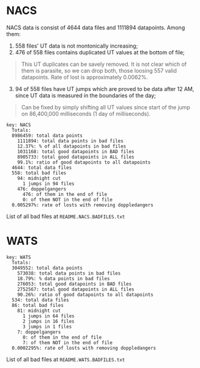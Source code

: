 # NACS
 NACS data is consist of 4644 data files and 1111894 datapoints. Among them:
 1. 558 files' UT data is not montonically increasing;
 2. 476 of 558 files contains duplicated UT values at the bottom of file;
 > This UT duplicates can be savely removed. It is not clear which of them is parasite, so we can drop both, those loosing 557 valid datapoints. Rate of lost is approximately 0.0062%.
 3. 94 of 558 files have UT jumps which are proved to be data after 12 AM, since UT data is measured in the boundaries of the day;
> Can be fixed by simply shifting all UT values since start of the jump on 86,400,000 milliseconds (1 day of milliseconds).

```
key: NACS
  Totals:
  8986459: total data points
    1111894: total data points in bad files
    12.37%: % of all datapoints in bad files
    1031168: total good datapoints in BAD files
    8905733: total good datapoints in ALL files
    99.1%: ratio of good datapoints to all datapoints
  4644: total data files
  558: total bad files
    94: midnight cut
      1 jumps in 94 files
    476: doppelgangers
      476: of them in the end of file
      0: of them NOT in the end of file
  0.005297%: rate of losts with removing doppledangers
```
List of all bad files at `README.NACS.BADFILES.txt`

# WATS
```
key: WATS
  Totals:
  3049552: total data points
    573038: total data points in bad files
    18.79%: % data points in bad files
    276053: total good datapoints in BAD files
    2752567: total good datapoints in ALL files
    90.26%: ratio of good datapoints to all datapoints
  534: total data files
  86: total bad files
    81: midnight cut
      1 jumps in 64 files
      2 jumps in 16 files
      3 jumps in 1 files
    7: doppelgangers
      0: of them in the end of file
      7: of them NOT in the end of file
  0.0002295%: rate of losts with removing doppledangers
```
List of all bad files at `README.WATS.BADFILES.txt`

